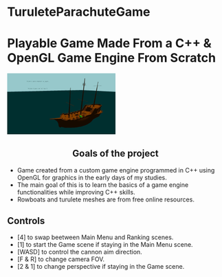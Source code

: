 # TuruleteParachuteGame
<h1>Playable Game Made From a C++ &amp; OpenGL Game Engine From Scratch</h1>


<img src="images/Game.gif" width="50%" display="block">

<h2 style="text-align:center;">Goals of the project</h2>

<ul>
  <li>Game created from a custom game engine programmed in C++ using OpenGL for graphics in the early days of my studies.</li>
  <li>The main goal of this is to learn the basics of a game engine functionalities while improving C++ skills.</li>
  <li>Rowboats and turulete meshes are from free online resources.</li>
</ul>

<h2>Controls</h2>
<ul>
  <li>[4] to swap beetween Main Menu and Ranking scenes.</li>
  <li>[1] to start the Game scene if staying in the Main Menu scene.</li>
  <li>[WASD] to control the cannon aim direction.</li>
  <li>[F & R] to change camera FOV.</li>
  <li>[2 & 1] to change perspective if staying in the Game scene.</li>
</ul>
